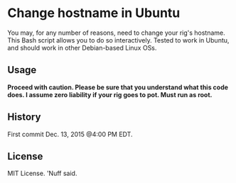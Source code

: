 # Change hostname in Ubuntu 

You may, for any number of reasons, need to change your rig's hostname. This Bash script allows you to do so interactively. Tested to work in Ubuntu, and should work in other Debian-based Linux OSs. 

## Usage 

**Proceed with caution. Please be sure that you understand what this code does. I assume zero liability if your rig goes to pot. Must run as root.** 

## History 

First commit Dec. 13, 2015 @4:00 PM EDT. 

## License 

MIT License. 'Nuff said. 
